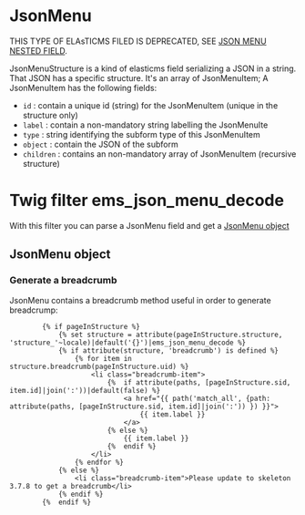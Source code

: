 # JsonMenu

THIS TYPE OF ELAsTICMS FILED IS DEPRECATED, SEE [JSON MENU NESTED FIELD](json-menu-nested.md).

JsonMenuStructure is a kind of elasticms field serializing a JSON in a string. That JSON has a specific structure. It's an array of JsonMenuItem; A JsonMenuItem has the following fields:
 - `id` : contain a unique id (string) for the JsonMenuItem (unique in the structure only)
 - `label` : contain a non-mandatory string labelling the JsonMenuIte
 - `type` : string identifying the subform type of this JsonMenuItem 
 - `object` : contain the JSON of the subform
 - `children` : contains an non-mandatory array of JsonMenuItem (recursive structure)

# Twig filter ems_json_menu_decode

With this filter you can parse a JsonMenu field and get a [JsonMenu object](../src/Json/JsonMenu.php)

## JsonMenu object

### Generate a breadcrumb

JsonMenu contains a breadcrumb method useful in order to generate breadcrump:

```twig
        {% if pageInStructure %}
            {% set structure = attribute(pageInStructure.structure, 'structure_'~locale)|default('{}')|ems_json_menu_decode %}
            {% if attribute(structure, 'breadcrumb') is defined %}
                {% for item in structure.breadcrumb(pageInStructure.uid) %}
                    <li class="breadcrumb-item">
                        {%  if attribute(paths, [pageInStructure.sid, item.id]|join(':'))|default(false) %}
                            <a href="{{ path('match_all', {path: attribute(paths, [pageInStructure.sid, item.id]|join(':')) }) }}">
                                {{ item.label }}
                            </a>
                        {% else %}
                            {{ item.label }}
                        {%  endif %}
                    </li>
                {% endfor %}
            {% else %}
                <li class="breadcrumb-item">Please update to skeleton 3.7.8 to get a breadcrumb</li>
            {% endif %}
        {%  endif %}
```
